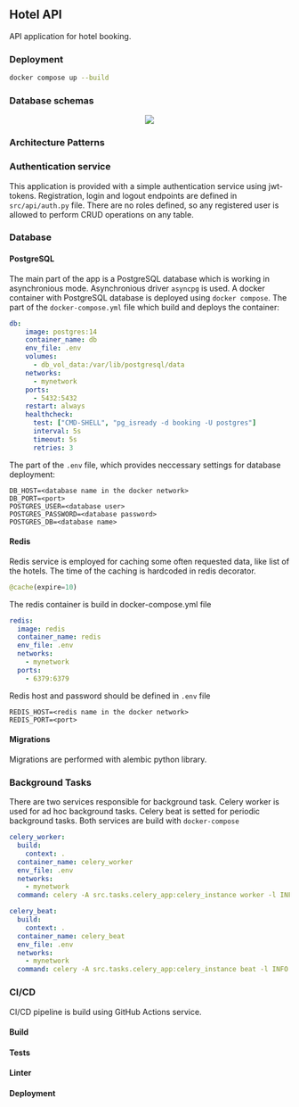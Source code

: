 ## Hotel API

API application for hotel booking.


### Deployment

```bash
docker compose up --build
```

### Database schemas

<p align="center">
  <img src="[db_schema]"/>
</p>

### Architecture Patterns

### Authentication service
This application is provided with a simple authentication service using jwt-tokens. Registration, login and logout endpoints are defined in `src/api/auth.py` file. There are no roles defined, so any registered user is allowed to perform CRUD operations on any table.

### Database
#### PostgreSQL
The main part of the app is a PostgreSQL database which is working in asynchronious mode. Asynchronious driver `asyncpg` is used. A docker container with PostgreSQL database is deployed using `docker compose`. The part of the `docker-compose.yml` file which build and deploys the container:
```yml
db:
    image: postgres:14
    container_name: db
    env_file: .env
    volumes:
      - db_vol_data:/var/lib/postgresql/data
    networks:
      - mynetwork
    ports:
      - 5432:5432
    restart: always
    healthcheck:
      test: ["CMD-SHELL", "pg_isready -d booking -U postgres"]
      interval: 5s
      timeout: 5s
      retries: 3
```
The part of the `.env` file, which provides neccessary settings for database deployment:
```.env
DB_HOST=<database name in the docker network>
DB_PORT=<port>
POSTGRES_USER=<database user>
POSTGRES_PASSWORD=<database password>
POSTGRES_DB=<database name>
```

#### Redis
Redis service is employed for caching some often requested data, like list of the hotels. The time of the caching is hardcoded in redis decorator.
```python
@cache(expire=10)
```
The redis container is build in docker-compose.yml file
```yml
redis:
  image: redis
  container_name: redis
  env_file: .env
  networks:
    - mynetwork
  ports:
    - 6379:6379
```
Redis host and password should be defined in `.env` file
```.env
REDIS_HOST=<redis name in the docker network>
REDIS_PORT=<port>
```

#### Migrations
Migrations are performed with alembic python library.


### Background Tasks
There are two services responsible for background task. Celery worker is used for ad hoc background tasks. Celery beat is setted for periodic background tasks.
Both services are build with `docker-compose`
```yml
celery_worker:
  build: 
    context: .
  container_name: celery_worker
  env_file: .env
  networks:
    - mynetwork
  command: celery -A src.tasks.celery_app:celery_instance worker -l INFO

celery_beat:
  build: 
    context: .
  container_name: celery_beat
  env_file: .env
  networks:
    - mynetwork
  command: celery -A src.tasks.celery_app:celery_instance beat -l INFO
```


### CI/CD
CI/CD pipeline is build using GitHub Actions service.

#### Build

#### Tests

#### Linter

#### Deployment

[db_schema]: https://github.com/KonstantinKonov/HotelAPI/blob/main/contrib/db_schema.png
